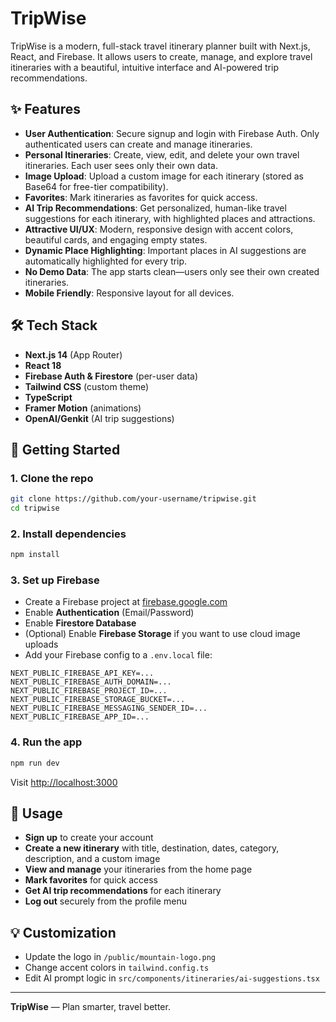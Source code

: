 # TripWise

TripWise is a modern, full-stack travel itinerary planner built with Next.js, React, and Firebase. It allows users to create, manage, and explore travel itineraries with a beautiful, intuitive interface and AI-powered trip recommendations.

## ✨ Features

- **User Authentication**: Secure signup and login with Firebase Auth. Only authenticated users can create and manage itineraries.
- **Personal Itineraries**: Create, view, edit, and delete your own travel itineraries. Each user sees only their own data.
- **Image Upload**: Upload a custom image for each itinerary (stored as Base64 for free-tier compatibility).
- **Favorites**: Mark itineraries as favorites for quick access.
- **AI Trip Recommendations**: Get personalized, human-like travel suggestions for each itinerary, with highlighted places and attractions.
- **Attractive UI/UX**: Modern, responsive design with accent colors, beautiful cards, and engaging empty states.
- **Dynamic Place Highlighting**: Important places in AI suggestions are automatically highlighted for every trip.
- **No Demo Data**: The app starts clean—users only see their own created itineraries.
- **Mobile Friendly**: Responsive layout for all devices.

## 🛠️ Tech Stack
- **Next.js 14** (App Router)
- **React 18**
- **Firebase Auth & Firestore** (per-user data)
- **Tailwind CSS** (custom theme)
- **TypeScript**
- **Framer Motion** (animations)
- **OpenAI/Genkit** (AI trip suggestions)

## 🚀 Getting Started

### 1. Clone the repo
```bash
git clone https://github.com/your-username/tripwise.git
cd tripwise
```

### 2. Install dependencies
```bash
npm install
```

### 3. Set up Firebase
- Create a Firebase project at [firebase.google.com](https://firebase.google.com/)
- Enable **Authentication** (Email/Password)
- Enable **Firestore Database**
- (Optional) Enable **Firebase Storage** if you want to use cloud image uploads
- Add your Firebase config to a `.env.local` file:

```
NEXT_PUBLIC_FIREBASE_API_KEY=...
NEXT_PUBLIC_FIREBASE_AUTH_DOMAIN=...
NEXT_PUBLIC_FIREBASE_PROJECT_ID=...
NEXT_PUBLIC_FIREBASE_STORAGE_BUCKET=...
NEXT_PUBLIC_FIREBASE_MESSAGING_SENDER_ID=...
NEXT_PUBLIC_FIREBASE_APP_ID=...
```

### 4. Run the app
```bash
npm run dev
```
Visit [http://localhost:3000](http://localhost:3000)

## 📝 Usage
- **Sign up** to create your account
- **Create a new itinerary** with title, destination, dates, category, description, and a custom image
- **View and manage** your itineraries from the home page
- **Mark favorites** for quick access
- **Get AI trip recommendations** for each itinerary
- **Log out** securely from the profile menu

## 💡 Customization
- Update the logo in `/public/mountain-logo.png`
- Change accent colors in `tailwind.config.ts`
- Edit AI prompt logic in `src/components/itineraries/ai-suggestions.tsx`

---

**TripWise** — Plan smarter, travel better.
